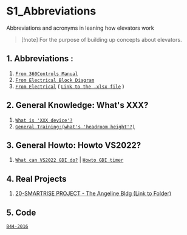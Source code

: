 # S1_Abbreviations
Abbreviations and acronyms in leaning how elevators work

>[!note] For the purpose of building up concepts about elevators.

## 1. Abbreviations : 
1. [`From 360Controls Manual`](./01-from-360Controls-manual/Abbreviations-360-Controls-Manual.md)
2. [`From Electrical Block Diagram`](./03-from%20360block%20diagram/../03-from%20360block%20diagram/Abbreviations-electrical-block-diagram.md)
3. [`From Electrical`](./02-from-electrical/Abbreviations-electrical.md) 
   ( [`Link to the .xlsx file`](./02-from-electrical/360Controls%20Abbreviations%20from%20Electrical.xlsx) )


## 2. General Knowledge: What's XXX?
1. [`What is 'XXX device'?`](./97-what_is_xx/what_is_xx.md)
2. [`General Training:(what's 'headroom height'?)`](./30-General%20Training/GeneralConcepts.md)


## 3. General Howto: Howto VS2022?
1. [`What can VS2022 GDI do?`](/88-howto-vs2022/howto-whatisit.md) | [`Howto GDI timer`](/88-howto-vs2022/howto-timer.md) 

## 4. Real Projects
1. [20-SMARTRISE PROJECT - The Angeline Bldg (Link to Folder)](./20-SMARTRISE%20PROJECT%20-%20The%20Angeline%20Bldg/)


## 5. Code
[`B44-2016`](./95-codes/A17.1-2016%20CSA%20B44-16.pdf)

